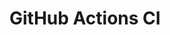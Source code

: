 # GitHub Actions CI





































































































































































































































































































































































































































































































































































































































































































































































































































































































































































































































































































































































































































































































































































































































































